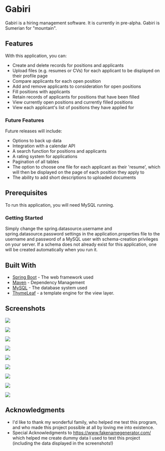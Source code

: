 # Gabiri

Gabiri is a hiring management software. It is currently in pre-alpha.
Gabiri is Sumerian for "mountain".

## Features
With this application, you can:
* Create and delete records for positions and applicants
* Upload files (e.g. resumes or CVs) for each applicant to be displayed on their profile page
* Compare applicants for each open position
* Add and remove applicants to consideration for open positions
* Fill positions with applicants
* Retain records of applicants for positions that have been filled
* View currently open positions and currently filled positions
* View each applicant's list of positions they have applied for

### Future Features
Future releases will include:
* Options to back up data
* Integration with a calendar API
* A search function for positions and applicants
* A rating system for applications
* Pagination of all tables
* The option to choose one file for each applicant as their 'resume', which will then be displayed on the page of each position they apply to
* The ability to add short descriptions to uploaded documents

## Prerequisites

To run this application, you will need MySQL running.

### Getting Started

 Simply change the spring.datasource.username and spring.datasource.password settings in the application.properties file to the username and password of a MySQL user with schema-creation privileges on your server. If a schema does not already exist for this application, one will be created automatically when you run it.

## Built With

* [Spring Boot](https://spring.io/projects/spring-boot) - The web framework used
* [Maven](https://maven.apache.org/) - Dependency Management
* [MySQL](https://www.mysql.com/) - The database system used
* [ThymeLeaf](https://www.thymeleaf.org/) - a template engine for the view layer.

## Screenshots

![](screenshots/login.png)

![](screenshots/openPositions.png)

![](screenshots/viewPosition.png)

![](screenshots/viewApplicant.png)

![](screenshots/considerNewApplicants.png)

![](screenshots/availableApplicants.png)

![](screenshots/newOpenPosition.png)

![](screenshots/newApplicant.png)

![](screenshots/filledpositions.png)

## Acknowledgments

* I'd like to thank my wonderful family, who helped me test this program, and who made this project possible at all by loving me into existence.
* Special Acknowledgments to https://www.fakenamegenerator.com/ which helped me create dummy data I used to test this project (including the data displayed in the screenshots!)
